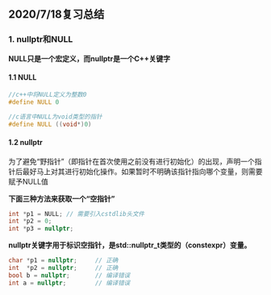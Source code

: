## 2020/7/18复习总结

### 1. nullptr和NULL

**NULL只是一个宏定义，而nullptr是一个C++关键字**



#### 1.1 NULL

~~~c++
//c++中将NULL定义为整数0
#define NULL 0

//c语言中NULL为void类型的指针
#define NULL ((void*)0)             
~~~

#### 1.2 nullptr

为了避免“野指针”（即指针在首次使用之前没有进行初始化）的出现，声明一个指针后最好马上对其进行初始化操作。如果暂时不明确该指针指向哪个变量，则需要赋予NULL值

**下面三种方法来获取一个“空指针”**

~~~C++
int *p1 = NULL; // 需要引入cstdlib头文件
int *p2 = 0;
int *p3 = nullptr;
~~~

**nullptr关键字用于标识空指针，是std::nullptr_t类型的（constexpr）变量。**

~~~C++
char *p1 = nullptr;     // 正确
int  *p2 = nullptr;     // 正确
bool b = nullptr;       // 编译错误
int a = nullptr;        // 编译错误
~~~

